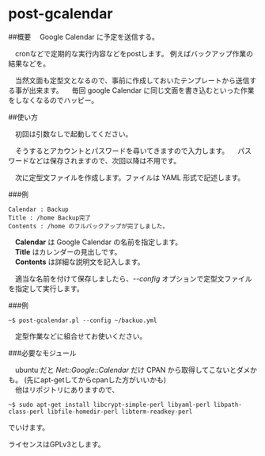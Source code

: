 post-gcalendar
==============

##概要
　Google Calendar に予定を送信する。

　cronなどで定期的な実行内容などをpostします。
例えばバックアップ作業の結果などを。

　当然文面も定型文となるので、事前に作成しておいたテンプレートから送信する事が出来ます。
　毎回 google Calendar に同じ文面を書き込むといった作業をしなくなるのでハッピー。

##使い方

　初回は引数なしで起動してください。

　そうするとアカウントとパスワードを尋いてきますので入力します。
　パスワードなどは保存されますので、次回以降は不用です。

　次に定型文ファイルを作成します。ファイルは YAML 形式で記述します。

###例

    Calendar : Backup
    Title : /home Backup完了
    Contents : /home のフルバックアップが完了しました。

　**Calendar** は Google Calendar の名前を指定します。  
　**Title** はカレンダーの見出しです。  
　**Contents** は詳細な説明文を記入します。

　適当な名前を付けて保存しましたら、_--config_ オプションで定型文ファイルを指定して実行します。

###例

`~$ post-gcalendar.pl --config ~/backuo.yml`


　定型作業などに組合せてお使いください。



###必要なモジュール

　ubuntu だと *Net::Google::Calendar* だけ CPAN から取得してこないとダメかも。
(先にapt-getしてからcpanした方がいいかも)  
　他はリポジトリにありますので、

    ~$ sudo apt-get install libcrypt-simple-perl libyaml-perl libpath-class-perl libfile-homedir-perl libterm-readkey-perl 

でいけます。




ライセンスはGPLv3とします。